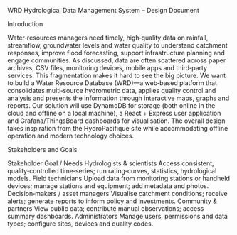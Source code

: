 WRD Hydrological Data Management System – Design Document

Introduction

Water‑resources managers need timely, high‑quality data on rainfall, streamflow, groundwater levels and water quality to understand catchment responses, improve flood forecasting, support infrastructure planning and engage communities.  As discussed, data are often scattered across paper archives, CSV files, monitoring devices, mobile apps and third‑party services.  This fragmentation makes it hard to see the big picture.  We want to build a Water Resource Database (WRD)—a web‑based platform that consolidates multi‑source hydrometric data, applies quality control and analysis and presents the information through interactive maps, graphs and reports.  Our solution will use DynamoDB for storage (both online in the cloud and offline on a local machine), a React + Express user application and Grafana/ThingsBoard dashboards for visualisation.  The overall design takes inspiration from the HydroPacifique site while accommodating offline operation and modern technology choices.

Stakeholders and Goals

Stakeholder
Goal / Needs
Hydrologists & scientists
Access consistent, quality‑controlled time‑series; run rating‑curves, statistics, hydrological models.
Field technicians
Upload data from monitoring stations or handheld devices; manage stations and equipment; add metadata and photos.
Decision‑makers / asset managers
Visualise catchment conditions; receive alerts; generate reports to inform policy and investments.
Community & partners
View public data; contribute manual observations; access summary dashboards.
Administrators
Manage users, permissions and data types; configure sites, devices and quality codes.
